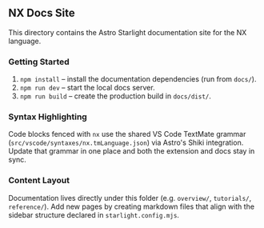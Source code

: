## NX Docs Site

This directory contains the Astro Starlight documentation site for the NX language.

### Getting Started

1. `npm install` – install the documentation dependencies (run from `docs/`).
2. `npm run dev` – start the local docs server.
3. `npm run build` – create the production build in `docs/dist/`.

### Syntax Highlighting

Code blocks fenced with `nx` use the shared VS Code TextMate grammar (`src/vscode/syntaxes/nx.tmLanguage.json`) via Astro's Shiki integration. Update that grammar in one place and both the extension and docs stay in sync.

### Content Layout

Documentation lives directly under this folder (e.g. `overview/`, `tutorials/`, `reference/`). Add new pages by creating markdown files that align with the sidebar structure declared in `starlight.config.mjs`.
